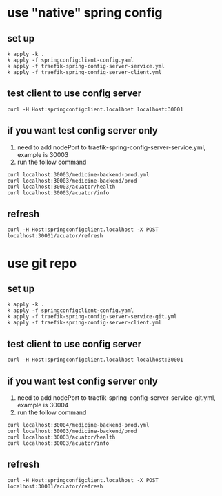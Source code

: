 # use "native" spring config 

## set up
```
k apply -k .
k apply -f springconfigclient-config.yaml
k apply -f traefik-spring-config-server-service.yml
k apply -f traefik-spring-config-server-client.yml
```

<!--
1. k apply -k kustomization.yaml, this command need medicine-backend-prod.yml must be current directory or sub directory
2. the created configMap name is gen-springconfigserver-configmap-k62ctmbh55, need to be specify name
3. config-client need config-server accessible
 -->

## test client to use config server
```
curl -H Host:springconfigclient.localhost localhost:30001
```

## if you want test config server only
1. need to add nodePort to traefik-spring-config-server-service.yml, example is 30003
2. run the follow command
```
curl localhost:30003/medicine-backend-prod.yml
curl localhost:30003/medicine-backend/prod
curl localhost:30003/acuator/health
curl localhost:30003/acuator/info
```

## refresh
```
curl -H Host:springconfigclient.localhost -X POST localhost:30001/acuator/refresh
```

# use git repo

## set up
```
k apply -k .
k apply -f springconfigclient-config.yaml
k apply -f traefik-spring-config-server-service-git.yml
k apply -f traefik-spring-config-server-client.yml
```

<!--
1. k apply -k kustomization.yaml, this command need medicine-backend-prod.yml must be current directory or sub directory
2. the created configMap name is gen-springconfigserver-configmap-k62ctmbh55, need to be specify name
3. config-client need config-server accessible
 -->

## test client to use config server
```
curl -H Host:springconfigclient.localhost localhost:30001
```

## if you want test config server only
1. need to add nodePort to traefik-spring-config-server-service-git.yml, example is 30004
2. run the follow command
```
curl localhost:30004/medicine-backend-prod.yml
curl localhost:30003/medicine-backend/prod
curl localhost:30003/acuator/health
curl localhost:30003/acuator/info
```

## refresh
```
curl -H Host:springconfigclient.localhost -X POST localhost:30001/acuator/refresh
```
